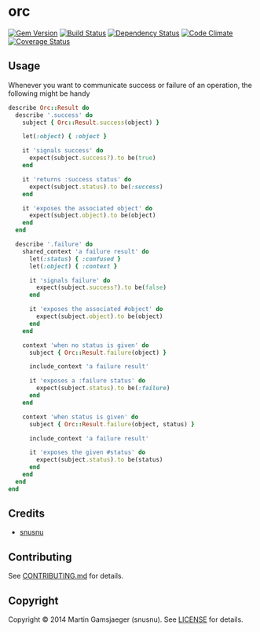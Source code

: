 # orc

[![Gem Version](https://badge.fury.io/rb/orc.png)][gem]
[![Build Status](https://secure.travis-ci.org/snusnu/orc.png?branch=master)][travis]
[![Dependency Status](https://gemnasium.com/snusnu/orc.png)][gemnasium]
[![Code Climate](https://codeclimate.com/github/snusnu/orc.png)][codeclimate]
[![Coverage Status](https://coveralls.io/repos/snusnu/orc/badge.png?branch=master)][coveralls]

[gem]: https://rubygems.org/gems/orc
[travis]: https://travis-ci.org/snusnu/orc
[gemnasium]: https://gemnasium.com/snusnu/orc
[codeclimate]: https://codeclimate.com/github/snusnu/orc
[coveralls]: https://coveralls.io/r/snusnu/orc

## Usage

Whenever you want to communicate success or failure of an operation, the following might be handy

```ruby
describe Orc::Result do
  describe '.success' do
    subject { Orc::Result.success(object) }

    let(:object) { :object }

    it 'signals success' do
      expect(subject.success?).to be(true)
    end

    it 'returns :success status' do
      expect(subject.status).to be(:success)
    end

    it 'exposes the associated object' do
      expect(subject.object).to be(object)
    end
  end

  describe '.failure' do
    shared_context 'a failure result' do
      let(:status) { :confused }
      let(:object) { :context }

      it 'signals failure' do
        expect(subject.success?).to be(false)
      end

      it 'exposes the associated #object' do
        expect(subject.object).to be(object)
      end
    end

    context 'when no status is given' do
      subject { Orc::Result.failure(object) }

      include_context 'a failure result'

      it 'exposes a :failure status' do
        expect(subject.status).to be(:failure)
      end
    end

    context 'when status is given' do
      subject { Orc::Result.failure(object, status) }

      include_context 'a failure result'

      it 'exposes the given #status' do
        expect(subject.status).to be(status)
      end
    end
  end
end
```

## Credits

* [snusnu](https://github.com/snusnu)

## Contributing

See [CONTRIBUTING.md](CONTRIBUTING.md) for details.

## Copyright

Copyright &copy; 2014 Martin Gamsjaeger (snusnu). See [LICENSE](LICENSE) for details.
